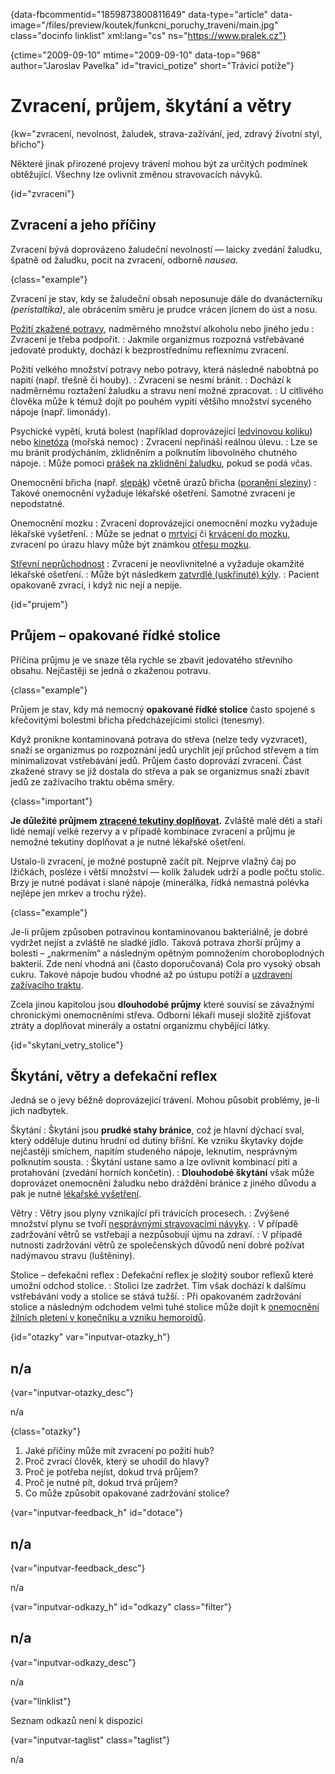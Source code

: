 
{data-fbcommentid="1859873800811649" data-type="article" data-image="/files/preview/koutek/funkcni\_poruchy\_traveni/main.jpg" class="docinfo linklist" xml:lang="cs" ns="https://www.pralek.cz"}

{ctime="2009-09-10" mtime="2009-09-10" data-top="968" author="Jaroslav Pavelka" id="travici_potize" short="Trávicí potíže"}

# Zvracení, průjem, škytání a větry

{kw="zvracení, nevolnost, žaludek, strava-zažívání, jed, zdravý životní styl, břicho"}

Některé jinak přirozené projevy trávení mohou být za určitých podmínek obtěžující. Všechny lze ovlivnit změnou stravovacích návyků. 

{id="zvraceni"}

## Zvracení a jeho příčiny 

Zvracení bývá doprovázeno žaludeční nevolností — laicky zvedání žaludku, špatně od žaludku, pocit na zvracení, odborně _nausea_. 

{class="example"}

Zvracení je stav, kdy se žaludeční obsah neposunuje dále do dvanácterníku _(peristaltika)_, ale obrácením směru je prudce vrácen jícnem do úst a nosu. 

[Požití zkažené potravy][1], nadměrného množství alkoholu nebo jiného jedu 
:   Zvracení je třeba podpořit. 
:   Jakmile organizmus rozpozná vstřebávané jedovaté produkty, dochází k bezprostřednímu reflexnímu zvracení. 

Požití velkého množství potravy nebo potravy, která následně nabobtná po napití (např. třešně či houby). 
:   Zvracení se nesmí bránit. 
:   Dochází k nadměrnému roztažení žaludku a stravu není možné zpracovat. 
:   U citlivého člověka může k témuž dojít po pouhém vypití většího množství syceného nápoje (např. limonády). 

Psychické vypětí, krutá bolest (například doprovázející [ledvinovou koliku][2]) nebo [kinetóza][3] (mořská nemoc) 
:   Zvracení nepřináší reálnou úlevu. 
:   Lze se mu bránit prodýcháním, zklidněním a polknutím libovolného chutného nápoje. 
:   Může pomoci [prášek na zklidnění žaludku][4], pokud se podá včas. 

Onemocnění břicha (např. [slepák][5]) včetně úrazů břicha ([poranění sleziny][6]) 
:   Takové onemocnění vyžaduje lékařské ošetření. Samotné zvracení je nepodstatné. 

Onemocnění mozku 
:   Zvracení doprovázející onemocnění mozku vyžaduje lékařské vyšetření. 
:   Může se jednat o [mrtvici][7] či [krvácení do mozku][8], zvracení po úrazu hlavy může být známkou [otřesu mozku][9]. 

[Střevní neprůchodnost][10] 
:   Zvracení je neovlivnitelné a vyžaduje okamžité lékařské ošetření. 
:   Může být následkem [zatvrdlé (uskřinuté) kýly][11]. 
:   Pacient opakovaně zvrací, i když nic nejí a nepije. 

{id="prujem"}

## Průjem – opakované řídké stolice 

Příčina průjmu je ve snaze těla rychle se zbavit jedovatého střevního obsahu. Nejčastěji se jedná o zkaženou potravu. 

{class="example"}

Průjem je stav, kdy má nemocný **opakované řídké stolice** často spojené s křečovitými bolestmi břicha předcházejícími stolici (tenesmy). 

Když pronikne kontaminovaná potrava do střeva (nelze tedy vyzvracet), snaží se organizmus po rozpoznání jedů urychlit její průchod střevem a tím minimalizovat vstřebávání jedů. Průjem často doprovází zvracení. Část zkažené stravy se již dostala do střeva a pak se organizmus snaží zbavit jedů ze zažívacího traktu oběma směry. 

{class="important"}

**Je důležité průjmem [ztracené tekutiny doplňovat][12].** Zvláště malé děti a staří lidé nemají velké rezervy a v případě kombinace zvracení a průjmu je nemožné tekutiny doplňovat a je nutné lékařské ošetření. 

Ustalo-li zvracení, je možné postupně začít pít. Nejprve vlažný čaj po lžičkách, posléze i větší množství — kolik žaludek udrží a podle počtu stolic. Brzy je nutné podávat i slané nápoje (minerálka, řídká nemastná polévka nejlépe jen mrkev a trochu rýže). 

{class="example"}

Je-li průjem způsoben potravinou kontaminovanou bakteriálně, je dobré vydržet nejíst a zvláště ne sladké jídlo. Taková potrava zhorší průjmy a bolesti – „nakrmením“ a následným opětným pomnožením choroboplodných bakterií. Zde není vhodná ani (často doporučovaná) Cola pro vysoký obsah cukru. Takové nápoje budou vhodné až po ústupu potíží a [uzdravení zažívacího traktu][13]. 

Zcela jinou kapitolou jsou **dlouhodobé průjmy** které souvisí se závažnými chronickými onemocněními střeva. Odborní lékaři musejí složitě zjišťovat ztráty a doplňovat minerály a ostatní organizmu chybějící látky. 

{id="skytani\_vetry\_stolice"}

## Škytání, větry a defekační reflex 

Jedná se o jevy běžně doprovázející trávení. Mohou působit problémy, je-li jich nadbytek. 

Škytání 
:   Škytání jsou **prudké stahy bránice**, což je hlavní dýchací sval, který odděluje dutinu hrudní od dutiny břišní. Ke vzniku škytavky dojde nejčastěji smíchem, napitím studeného nápoje, leknutím, nesprávným polknutím sousta. 
:   Škytání ustane samo a lze ovlivnit kombinací pití a protahování (zvedání horních končetin). 
:   **Dlouhodobé škytání** však může doprovázet onemocnění žaludku nebo dráždění bránice z jiného důvodu a pak je nutné [lékařské vyšetření][14]. 

Větry 
:   Větry jsou plyny vznikající při trávicích procesech. 
:   Zvýšené množství plynu se tvoří [nesprávnými stravovacími návyky][13]. 
:   V případě zadržování větrů se vstřebají a nezpůsobují újmu na zdraví. 
:   V případě nutnosti zadržování větrů ze společenských důvodů není dobré požívat nadýmavou stravu (luštěniny). 

Stolice – defekační reflex 
:   Defekační reflex je složitý soubor reflexů které umožní odchod stolice. 
:   Stolici lze zadržet. Tím však dochází k dalšímu vstřebávání vody a stolice se stává tužší. 
:   Při opakovaném zadržování stolice a následným odchodem velmi tuhé stolice může dojít k [onemocnění žilních pletení v konečníku a vzniku hemoroidů][15]. 

{id="otazky" var="inputvar-otazky_h"}

## n/a 

{var="inputvar-otazky_desc"}

n/a 

{class="otazky"}

  1. Jaké příčiny může mít zvracení po požití hub? 
  2. Proč zvrací člověk, který se uhodil do hlavy? 
  3. Proč je potřeba nejíst, dokud trvá průjem? 
  4. Proč je nutné pít, dokud trvá průjem? 
  5. Co může způsobit opakované zadržování stolice? 

{var="inputvar-feedback_h" id="dotace"}

## n/a 

{var="inputvar-feedback_desc"}

n/a 

{var="inputvar-odkazy_h" id="odkazy" class="filter"}

## n/a 

{var="inputvar-odkazy_desc"}

n/a 

{var="linklist"}

Seznam odkazů není k dispozici 

{var="inputvar-taglist" class="taglist"}

n/a

 [1]: bolest_zaludku
 [2]: mocove_kameny
 [3]: kinetoza
 [4]: leky
 [5]: slepak
 [6]: poraneni_sleziny
 [7]: mrtvice
 [8]: subduralni_hematom
 [9]: otres_mozku
 [10]: ileus
 [11]: kyla
 [12]: prijem_tekutin
 [13]: zdrave_traveni
 [14]: nalehavost_vysetreni
 [15]: hemoroidy

